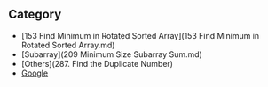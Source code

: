 ## Category

- [153 Find Minimum in Rotated Sorted Array](153 Find Minimum in Rotated Sorted Array.md)
- [Subarray](209 Minimum Size Subarray Sum.md)
- [Others](287. Find the Duplicate Number)
- [Google](http://www.google.com/)
